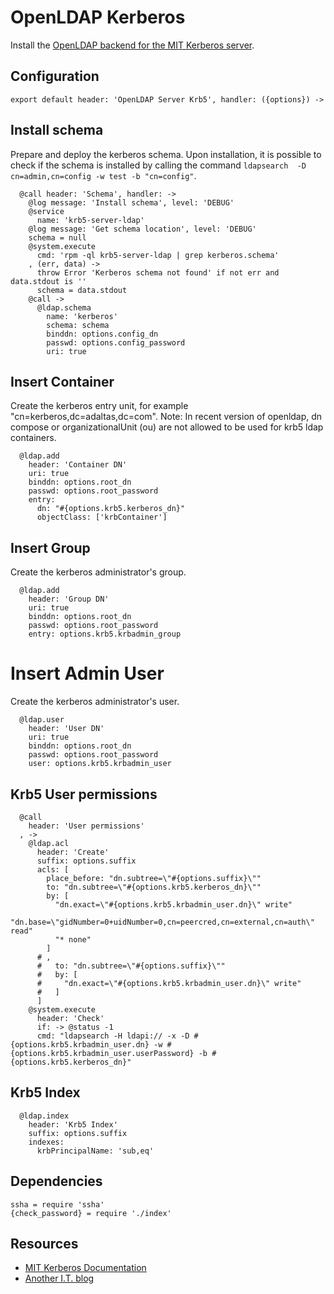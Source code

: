 
# OpenLDAP Kerberos

Install the [OpenLDAP backend for the MIT Kerberos server](https://web.mit.edu/kerberos/krb5-latest/doc/admin/conf_ldap.html).

## Configuration

    export default header: 'OpenLDAP Server Krb5', handler: ({options}) ->

## Install schema

Prepare and deploy the kerberos schema. Upon installation, it
is possible to check if the schema is installed by calling
the command `ldapsearch  -D cn=admin,cn=config -w test -b "cn=config"`.

      @call header: 'Schema', handler: ->
        @log message: 'Install schema', level: 'DEBUG'
        @service
          name: 'krb5-server-ldap'
        @log message: 'Get schema location', level: 'DEBUG'
        schema = null
        @system.execute
          cmd: 'rpm -ql krb5-server-ldap | grep kerberos.schema'
        , (err, data) ->
          throw Error 'Kerberos schema not found' if not err and data.stdout is ''
          schema = data.stdout
        @call ->
          @ldap.schema
            name: 'kerberos'
            schema: schema
            binddn: options.config_dn
            passwd: options.config_password
            uri: true

## Insert Container

Create the kerberos entry unit, for example "cn=kerberos,dc=adaltas,dc=com".
Note: In recent version of openldap, dn compose or organizationalUnit (ou) are 
not allowed to be used for krb5 ldap containers.

      @ldap.add
        header: 'Container DN'
        uri: true
        binddn: options.root_dn
        passwd: options.root_password
        entry:
          dn: "#{options.krb5.kerberos_dn}"
          objectClass: ['krbContainer']

## Insert Group

Create the kerberos administrator's group.

      @ldap.add
        header: 'Group DN'
        uri: true
        binddn: options.root_dn
        passwd: options.root_password
        entry: options.krb5.krbadmin_group

# Insert Admin User

Create the kerberos administrator's user.

      @ldap.user
        header: 'User DN'
        uri: true
        binddn: options.root_dn
        passwd: options.root_password
        user: options.krb5.krbadmin_user

## Krb5 User permissions

      @call
        header: 'User permissions'
      , ->
        @ldap.acl
          header: 'Create'
          suffix: options.suffix
          acls: [
            place_before: "dn.subtree=\"#{options.suffix}\""
            to: "dn.subtree=\"#{options.krb5.kerberos_dn}\""
            by: [
              "dn.exact=\"#{options.krb5.krbadmin_user.dn}\" write"
              "dn.base=\"gidNumber=0+uidNumber=0,cn=peercred,cn=external,cn=auth\" read"
              "* none"
            ]
          # ,
          #   to: "dn.subtree=\"#{options.suffix}\""
          #   by: [
          #     "dn.exact=\"#{options.krb5.krbadmin_user.dn}\" write"
          #   ]
          ]
        @system.execute
          header: 'Check'
          if: -> @status -1
          cmd: "ldapsearch -H ldapi:// -x -D #{options.krb5.krbadmin_user.dn} -w #{options.krb5.krbadmin_user.userPassword} -b #{options.krb5.kerberos_dn}"

## Krb5 Index

      @ldap.index
        header: 'Krb5 Index'
        suffix: options.suffix
        indexes:
          krbPrincipalName: 'sub,eq'

## Dependencies

    ssha = require 'ssha'
    {check_password} = require './index'

## Resources

*   [MIT Kerberos Documentation](http://web.mit.edu/kerberos/krb5-devel/doc/admin/conf_ldap.html)
*   [Another I.T. blog](http://itdavid.blogspot.fr/2012/05/howto-centos-62-kerberos-kdc-with.html)
